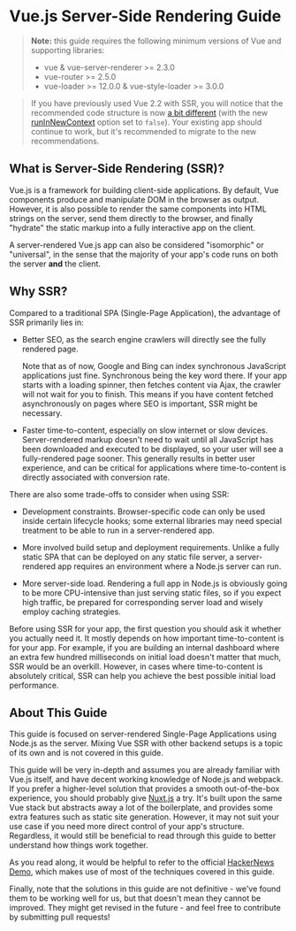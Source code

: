 # Vue.js Server-Side Rendering Guide

> **Note:** this guide requires the following minimum versions of Vue and supporting libraries:
> - vue & vue-server-renderer >= 2.3.0
> - vue-router >= 2.5.0
> - vue-loader >= 12.0.0 & vue-style-loader >= 3.0.0

> If you have previously used Vue 2.2 with SSR, you will notice that the recommended code structure is now [a bit different](./structure.md) (with the new [runInNewContext](./api.md#runinnewcontext) option set to `false`). Your existing app should continue to work, but it's recommended to migrate to the new recommendations.

## What is Server-Side Rendering (SSR)?

Vue.js is a framework for building client-side applications. By default, Vue  components produce and manipulate DOM in the browser as output. However, it is also possible to render the same components into HTML strings on the server, send them directly to the browser, and finally "hydrate" the static markup into a fully interactive app on the client.

A server-rendered Vue.js app can also be considered "isomorphic" or "universal", in the sense that the majority of your app's code runs on both the server **and** the client.

## Why SSR?

Compared to a traditional SPA (Single-Page Application), the advantage of SSR primarily lies in:

- Better SEO, as the search engine crawlers will directly see the fully rendered page.

  Note that as of now, Google and Bing can index synchronous JavaScript applications just fine. Synchronous being the key word there. If your app starts with a loading spinner, then fetches content via Ajax, the crawler will not wait for you to finish. This means if you have content fetched asynchronously on pages where SEO is important, SSR might be necessary.

- Faster time-to-content, especially on slow internet or slow devices. Server-rendered markup doesn't need to wait until all JavaScript has been downloaded and executed to be displayed, so your user will see a fully-rendered page sooner. This generally results in better user experience, and can be critical for applications where time-to-content is directly associated with conversion rate.

There are also some trade-offs to consider when using SSR:

- Development constraints. Browser-specific code can only be used inside certain lifecycle hooks; some external libraries may need special treatment to be able to run in a server-rendered app.

- More involved build setup and deployment requirements. Unlike a fully static SPA that can be deployed on any static file server, a server-rendered app requires an environment where a Node.js server can run.

- More server-side load. Rendering a full app in Node.js is obviously going to be more CPU-intensive than just serving static files, so if you expect high traffic, be prepared for corresponding server load and wisely employ caching strategies.

Before using SSR for your app, the first question you should ask it whether you actually need it. It mostly depends on how important time-to-content is for your app. For example, if you are building an internal dashboard where an extra few hundred milliseconds on initial load doesn't matter that much, SSR would be an overkill. However, in cases where time-to-content is absolutely critical, SSR can help you achieve the best possible initial load performance.

## About This Guide

This guide is focused on server-rendered Single-Page Applications using Node.js as the server. Mixing Vue SSR with other backend setups is a topic of its own and is not covered in this guide.

This guide will be very in-depth and assumes you are already familiar with Vue.js itself, and have decent working knowledge of Node.js and webpack. If you prefer a higher-level solution that provides a smooth out-of-the-box experience, you should probably give [Nuxt.js](http://nuxtjs.org/) a try. It's built upon the same Vue stack but abstracts away a lot of the boilerplate, and provides some extra features such as static site generation. However, it may not suit your use case if you need more direct control of your app's structure. Regardless, it would still be beneficial to read through this guide to better understand how things work together.

As you read along, it would be helpful to refer to the official [HackerNews Demo](https://github.com/vuejs/vue-hackernews-2.0/), which makes use of most of the techniques covered in this guide.

Finally, note that the solutions in this guide are not definitive - we've found them to be working well for us, but that doesn't mean they cannot be improved. They might get revised in the future - and feel free to contribute by submitting pull requests!
